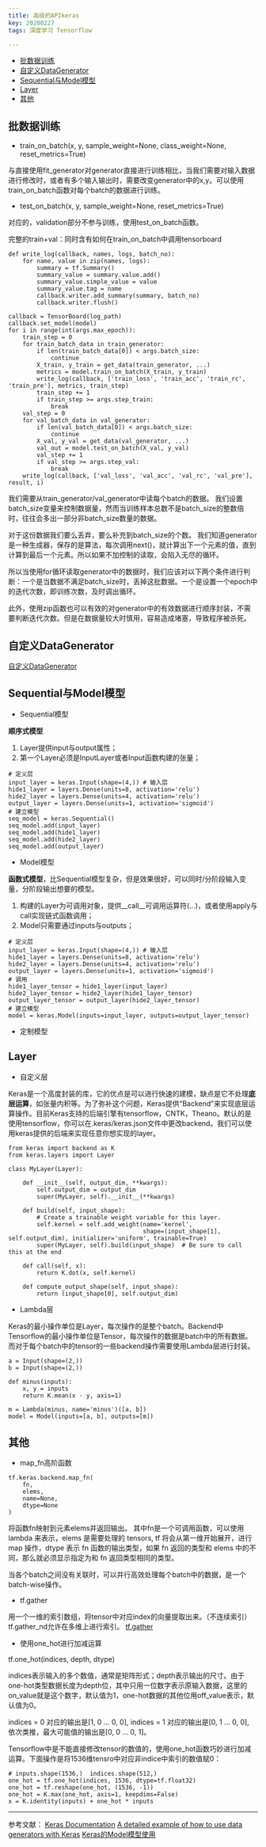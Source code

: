 ```yaml
---
title: 高级的APIkeras
key: 20200227
tags: 深度学习 Tensorflow

---
```


- [批数据训练](#批数据训练)
- [自定义DataGenerator](#自定义DataGenerator)
- [Sequential与Model模型](#Sequential与Model模型)
- [Layer](#Layer)
- [其他](#其他)
 
批数据训练
---
- train_on_batch(x, y, sample_weight=None, class_weight=None, reset_metrics=True)

与直接使用fit_generator对generator直接进行训练相比，当我们需要对输入数据进行修改时，或者有多个输入输出时，需要改变generator中的x,y。可以使用train_on_batch函数对每个batch的数据进行训练。

- test_on_batch(x, y, sample_weight=None, reset_metrics=True)

对应的，validation部分不参与训练，使用test_on_batch函数。

完整的train+val：同时含有如何在train_on_batch中调用tensorboard
```
def write_log(callback, names, logs, batch_no):
    for name, value in zip(names, logs):
        summary = tf.Summary()
        summary_value = summary.value.add()
        summary_value.simple_value = value
        summary_value.tag = name
        callback.writer.add_summary(summary, batch_no)
        callback.writer.flush()
        
callback = TensorBoard(log_path)
callback.set_model(model)    
for i in range(int(args.max_epoch)):
    train_step = 0
    for train_batch_data in train_generator:
        if len(train_batch_data[0]) < args.batch_size:
            continue
        X_train, y_train = get_data(train_generator, ...)
        metrics = model.train_on_batch(X_train, y_train)
        write_log(callback, ['train_loss', 'train_acc', 'train_rc', 'train_pre'], metrics, train_step)
        train_step += 1
        if train_step >= args.step_train:
            break
    val_step = 0
    for val_batch_data in val_generator:
        if len(val_batch_data[0]) < args.batch_size:
            continue
        X_val, y_val = get_data(val_generator, ...)
        val_out = model.test_on_batch(X_val, y_val)
        val_step += 1
        if val_step >= args.step_val:
            break
    write_log(callback, ['val_loss', 'val_acc', 'val_rc', 'val_pre'], result, i)
```
我们需要从train_generator/val_generator中读每个batch的数据。
我们设置batch_size变量来控制数据量，然而当训练样本总数不是batch_size的整数倍时，往往会多出一部分非batch_size数量的数据。

对于这份数据我们要么丢弃，要么补充到batch_size的个数。
我们知道generator是一种生成器，保存的是算法，每次调用next()，就计算出下一个元素的值，直到计算到最后一个元素。所以如果不加控制的读取，会陷入无尽的循环。

所以当使用for循环读取generator中的数据时，我们应该对以下两个条件进行判断：一个是当数据不满足batch_size时，丢掉这批数据。一个是设置一个epoch中的迭代次数，即训练次数，及时调出循环。

此外，使用zip函数也可以有效的对generator中的有效数据进行顺序封装，不需要判断迭代次数。但是在数据量较大时慎用，容易造成堵塞，导致程序被杀死。

自定义DataGenerator
---
[自定义DataGenerator](https://blog.csdn.net/ZWX2445205419/article/details/96109272)

Sequential与Model模型
---
- Sequential模型

**顺序式模型**
1. Layer提供input与output属性；
2. 第一个Layer必须是InputLayer或者Input函数构建的张量；

```
# 定义层
input_layer = keras.Input(shape=(4,)) # 输入层
hide1_layer = layers.Dense(units=8, activation='relu')
hide2_layer = layers.Dense(units=4, activation='relu')
output_layer = layers.Dense(units=1, activation='sigmoid')
# 建立模型
seq_model = keras.Sequential()
seq_model.add(input_layer)
seq_model.add(hide1_layer)
seq_model.add(hide2_layer)
seq_model.add(output_layer)
```

- Model模型

**函数式模型**，比Sequential模型复杂，但是效果很好，可以同时/分阶段输入变量，分阶段输出想要的模型。
1. 构建的Layer为可调用对象，提供__call__可调用运算符(...)，或者使用apply与call实现链式函数调用；
2. Model只需要通过inputs与outputs；
```
# 定义层
input_layer = keras.Input(shape=(4,)) # 输入层
hide1_layer = layers.Dense(units=8, activation='relu')
hide2_layer = layers.Dense(units=4, activation='relu')
output_layer = layers.Dense(units=1, activation='sigmoid')
# 调用
hide1_layer_tensor = hide1_layer(input_layer)
hide2_layer_tensor = hide2_layer(hide1_layer_tensor)
output_layer_tensor = output_layer(hide2_layer_tensor)
# 建立模型
model = keras.Model(inputs=input_layer, outputs=output_layer_tensor) 
```
- 定制模型

Layer
---
- 自定义层

Keras是一个高度封装的库，它的优点是可以进行快速的建模，缺点是它不处理**底层运算**，如张量内积等。为了弥补这个问题，Keras提供“Backend”来实现底层运算操作。目前Keras支持的后端引擎有tensorflow，CNTK，Theano。默认的是使用tensorflow，你可以在.keras/keras.json文件中更改backend。我们可以使用keras提供的后端来实现任意你想实现的layer。

```
from keras import backend as K
from keras.layers import Layer

class MyLayer(Layer):

    def __init__(self, output_dim, **kwargs):
        self.output_dim = output_dim
        super(MyLayer, self).__init__(**kwargs)

    def build(self, input_shape):
        # Create a trainable weight variable for this layer.
        self.kernel = self.add_weight(name='kernel', 
                                      shape=(input_shape[1], self.output_dim), initializer='uniform', trainable=True)
        super(MyLayer, self).build(input_shape)  # Be sure to call this at the end

    def call(self, x):
        return K.dot(x, self.kernel)

    def compute_output_shape(self, input_shape):
        return (input_shape[0], self.output_dim)
```

- Lambda层

Keras的最小操作单位是Layer，每次操作的是整个batch。Backend中Tensorflow的最小操作单位是Tensor，每次操作的数据是batch中的所有数据。而对于每个batch中的tensor的一些backend操作需要使用Lambda层进行封装。

```
a = Input(shape=(2,))
b = Input(shape=(2,))

def minus(inputs):
    x, y = inputs
    return K.mean(x - y, axis=1)

m = Lambda(minus, name='minus')([a, b])
model = Model(inputs=[a, b], outputs=[m])
```

其他
---
- map_fn高阶函数

```
tf.keras.backend.map_fn(
    fn,
    elems,
    name=None,
    dtype=None
)
```

将函数fn映射到元素elems并返回输出。
其中fn是一个可调用函数，可以使用 lambda 来表示，elems 是需要处理的 tensors, tf 将会从第一维开始展开，进行 map 操作，dtype 表示 fn 函数的输出类型，如果 fn 返回的类型和 elems 中的不同，那么就必须显示指定为和 fn 返回类型相同的类型。

当各个batch之间没有关联时，可以并行高效处理每个batch中的数据，是一个batch-wise操作。

- tf.gather

用一个一维的索引数组，将tensor中对应index的向量提取出来。（不连续索引）
tf.gather_nd允许在多维上进行索引。
[tf.gather](https://github.com/tensorflow/docs/blob/r1.11/site/en/api_docs/python/tf/gather.md)

- 使用one_hot进行加减运算

tf.one_hot(indices, depth, dtype)

indices表示输入的多个数值，通常是矩阵形式；depth表示输出的尺寸。由于one-hot类型数据长度为depth位，其中只用一位数字表示原输入数据，这里的on_value就是这个数字，默认值为1，one-hot数据的其他位用off_value表示，默认值为0。

indices = 0 对应的输出是[1, 0 … 0, 0], indices = 1 对应的输出是[0, 1 … 0, 0], 依次类推，最大可能值的输出是[0, 0 … 0, 1]。

Tensorflow中是不能直接修改tensor的数值的，使用one_hot函数巧妙进行加减运算。下面操作是将1536维tensro中对应非indice中索引的数值赋0：

```
# inputs.shape(1536,)  indices.shape(512,)
one_hot = tf.one_hot(indices, 1536, dtype=tf.float32)
one_hot = tf.reshape(one_hot, (1536, -1))
one_hot = K.max(one_hot, axis=1, keepdims=False)
x = K.identity(inputs) + one_hot * inputs
```

---
参考文献：
[Keras Documentation](https://keras.io/)
[A detailed example of how to use data generators with Keras](https://stanford.edu/~shervine/blog/keras-how-to-generate-data-on-the-fly)
[Keras的Model模型使用](https://www.jianshu.com/p/c0d6a0c61984)
